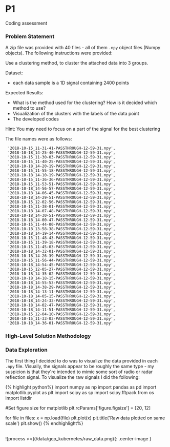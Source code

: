 # P1
Coding assessment

### Problem Statement

A zip file was provided with 40 files - all of them `.npy` object files (Numpy objects). The following instructions were provided:

Use a clustering method, to cluster the attached data into 3 groups.

Dataset:
* each data sample is a 1D signal containing 2400 points
 
Expected Results:
* What is the method used for the clustering? How is it decided which method to use?
* Visualization of the clusters with the labels of the data point
* The developed codes

Hint: You may need to focus on a part of the signal for the best clustering

The file names were as follows: 

```
 '2018-10-15_11-31-41-PASSTHROUGH-12-59-31.npy',
 '2018-10-18_14-25-40-PASSTHROUGH-12-59-31.npy',
 '2018-10-15_11-30-03-PASSTHROUGH-12-59-31.npy',
 '2018-10-15_11-40-25-PASSTHROUGH-12-59-31.npy',
 '2018-10-18_14-20-19-PASSTHROUGH-12-59-31.npy',
 '2018-10-15_11-55-18-PASSTHROUGH-12-59-31.npy',
 '2018-10-18_14-10-19-PASSTHROUGH-12-59-31.npy',
 '2018-10-15_11-36-36-PASSTHROUGH-12-59-31.npy',
 '2018-10-15_11-53-51-PASSTHROUGH-12-59-31.npy',
 '2018-10-18_14-56-57-PASSTHROUGH-12-59-31.npy',
 '2018-10-18_14-06-45-PASSTHROUGH-12-59-31.npy',
 '2018-10-18_14-29-51-PASSTHROUGH-12-59-31.npy',
 '2018-10-15_12-02-56-PASSTHROUGH-12-59-31.npy',
 '2018-10-15_11-38-01-PASSTHROUGH-12-59-31.npy',
 '2018-10-18_14-07-48-PASSTHROUGH-12-59-31.npy',
 '2018-10-18_14-30-51-PASSTHROUGH-12-59-31.npy',
 '2018-10-18_14-00-47-PASSTHROUGH-12-59-31.npy',
 '2018-10-15_11-44-00-PASSTHROUGH-12-59-31.npy',
 '2018-10-18_13-58-38-PASSTHROUGH-12-59-31.npy',
 '2018-10-18_14-19-14-PASSTHROUGH-12-59-31.npy',
 '2018-10-15_11-48-43-PASSTHROUGH-12-59-31.npy',
 '2018-10-15_11-39-18-PASSTHROUGH-12-59-31.npy',
 '2018-10-15_11-45-03-PASSTHROUGH-12-59-31.npy',
 '2018-10-18_14-32-01-PASSTHROUGH-12-59-31.npy',
 '2018-10-18_14-26-39-PASSTHROUGH-12-59-31.npy',
 '2018-10-15_11-56-44-PASSTHROUGH-12-59-31.npy',
 '2018-10-18_14-54-45-PASSTHROUGH-12-59-31.npy',
 '2018-10-15_12-05-27-PASSTHROUGH-12-59-31.npy',
 '2018-10-18_14-35-02-PASSTHROUGH-12-59-31.npy',
 '2018-10-18_14-18-15-PASSTHROUGH-12-59-31.npy',
 '2018-10-18_14-55-53-PASSTHROUGH-12-59-31.npy',
 '2018-10-18_14-38-29-PASSTHROUGH-12-59-31.npy',
 '2018-10-18_14-13-11-PASSTHROUGH-12-59-31.npy',
 '2018-10-18_14-05-15-PASSTHROUGH-12-59-31.npy',
 '2018-10-18_14-24-33-PASSTHROUGH-12-59-31.npy',
 '2018-10-18_14-02-47-PASSTHROUGH-12-59-31.npy',
 '2018-10-18_14-11-51-PASSTHROUGH-12-59-31.npy',
 '2018-10-15_12-04-10-PASSTHROUGH-12-59-31.npy',
 '2018-10-15_11-33-03-PASSTHROUGH-12-59-31.npy',
 '2018-10-18_14-36-01-PASSTHROUGH-12-59-31.npy'
```

### High-Level Solution Methodology 


### Data Exploration 

The first thing I decided to do was to visualize the data provided in each `.npy` file.  Visually, the signals appear to be roughly the same type - my suspicion is that they're intended to mimic some sort of radio or radar reflection signal.  To visualize the raw signals I did the following: 

{% highlight python%}
import numpy as np
import pandas as pd
import matplotlib.pyplot as plt
import scipy as sp
import scipy.fftpack
from os import listdir

#Set figure size for matplotlib
plt.rcParams['figure.figsize'] = [20, 12]

for file in files:
    x = np.load(file)
    plt.plot(x)
plt.title('Raw data plotted on same scale')
plt.show()
{% endhighlight%}

<br>
![process ><](/data/gcp_kubernetes/raw_data.png){: .center-image }
<br> 